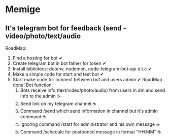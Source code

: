 # Memige
It's telegram bot for feedback (send - video/photo/text/audio
------------------------------------------------------
  RoadMap:

 1. Find a hosting for bot ✔
 2. Create telegram bot in bot father for token ✔
 3. Install bibliotecs: dotenv, nodemon, node-telegram-bot-api e.t.c ✔
 4. Make a simple code for start and test bot ✔
 5. Start make code for connect between bot and users admin ✔
                                RoadMap done!
                                Bot function:
    1. Bots receive info (text/video/photo/audio) from users in dm and send info to the admin ☕
    2. Send link on my telegram channel ☕
    3. Command /send which send information in channel but it's admin command ☕
    4. Ignoring command /start for administrator and his own message ☕
    5. Command /schedule for postponed message in format "HH:MM" ☕

